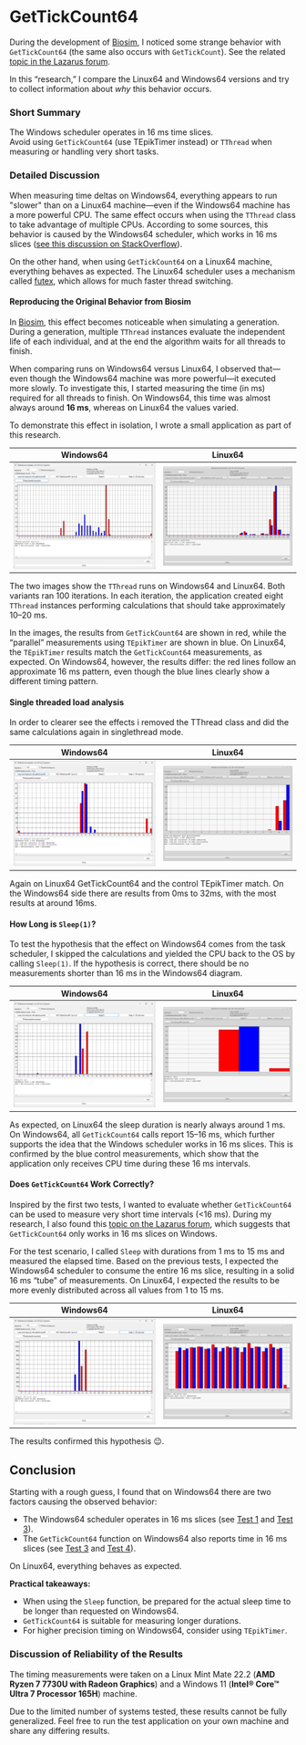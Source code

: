 # GetTickCount64

During the development of [Biosim](https://github.com/PascalCorpsman/biosim4_FPC_translation), I noticed some strange behavior with `GetTickCount64` (the same also occurs with `GetTickCount`). See the related [topic in the Lazarus forum](https://www.lazarusforum.de/viewtopic.php?p=131619&hilit=16ms#p131619).

In this “research,” I compare the Linux64 and Windows64 versions and try to collect information about *why* this behavior occurs.

### Short Summary

The Windows scheduler operates in 16 ms time slices.  
Avoid using `GetTickCount64` (use TEpikTimer instead) or `TThread` when measuring or handling very short tasks.


### Detailed Discussion

When measuring time deltas on Windows64, everything appears to run "slower" than on a Linux64 machine—even if the Windows64 machine has a more powerful CPU. The same effect occurs when using the `TThread` class to take advantage of multiple CPUs. According to some sources, this behavior is caused by the Windows64 scheduler, which works in 16 ms slices ([see this discussion on StackOverflow](https://stackoverflow.com/questions/8322826/is-16-milliseconds-an-unusually-long-length-of-time-for-an-unblocked-thread-runn)).

On the other hand, when using `GetTickCount64` on a Linux64 machine, everything behaves as expected. The Linux64 scheduler uses a mechanism called [futex](https://de.wikipedia.org/wiki/Futex), which allows for much faster thread switching.


#### Reproducing the Original Behavior from Biosim

In [Biosim](https://github.com/PascalCorpsman/biosim4_FPC_translation), this effect becomes noticeable when simulating a generation. During a generation, multiple `TThread` instances evaluate the independent life of each individual, and at the end the algorithm waits for all threads to finish.  

When comparing runs on Windows64 versus Linux64, I observed that—even though the Windows64 machine was more powerful—it executed more slowly. To investigate this, I started measuring the time (in ms) required for all threads to finish. On Windows64, this time was almost always around **16 ms**, whereas on Linux64 the values varied.  

To demonstrate this effect in isolation, I wrote a small application as part of this research.

| Windows64 | Linux64 | 
| --- | --- |
| ![](Thread_Windows.png) | ![](Thread_Linux.png) |

The two images show the `TThread` runs on Windows64 and Linux64. Both variants ran 100 iterations. In each iteration, the application created eight `TThread` instances performing calculations that should take approximately 10–20 ms.  

In the images, the results from `GetTickCount64` are shown in red, while the “parallel” measurements using `TEpikTimer` are shown in blue. On Linux64, the `TEpikTimer` results match the `GetTickCount64` measurements, as expected. On Windows64, however, the results differ: the red lines follow an approximate 16 ms pattern, even though the blue lines clearly show a different timing pattern.

#### Single threaded load analysis

In order to clearer see the effects i removed the TThread class and did the same calculations again in singlethread mode.

| Windows64 | Linux64 | 
| --- | --- |
| ![](Loop_Windows.png) | ![](Loop_Linux.png) |

Again on Linux64 GetTickCount64 and the control TEpikTimer match. On the Windows64 side there are results from 0ms to 32ms, with the most results at around 16ms.

#### How Long is `Sleep(1)`?

To test the hypothesis that the effect on Windows64 comes from the task scheduler, I skipped the calculations and yielded the CPU back to the OS by calling `Sleep(1)`. If the hypothesis is correct, there should be no measurements shorter than 16 ms in the Windows64 diagram.

| Windows64 | Linux64 | 
| --- | --- |
| ![](Sleep1_Windows.png) | ![](Sleep1_Linux.png) |

As expected, on Linux64 the sleep duration is nearly always around 1 ms. On Windows64, all `GetTickCount64` calls report 15–16 ms, which further supports the idea that the Windows scheduler works in 16 ms slices. This is confirmed by the blue control measurements, which show that the application only receives CPU time during these 16 ms intervals.

#### Does `GetTickCount64` Work Correctly?

Inspired by the first two tests, I wanted to evaluate whether `GetTickCount64` can be used to measure very short time intervals (<16 ms). During my research, I also found this [topic on the Lazarus forum](https://forum.lazarus.freepascal.org/index.php?topic=41430.15), which suggests that `GetTickCount64` only works in 16 ms slices on Windows.

For the test scenario, I called `Sleep` with durations from 1 ms to 15 ms and measured the elapsed time. Based on the previous tests, I expected the Windows64 scheduler to consume the entire 16 ms slice, resulting in a solid 16 ms “tube” of measurements. On Linux64, I expected the results to be more evenly distributed across all values from 1 to 15 ms.

| Windows64 | Linux64 | 
| --- | --- |
| ![](Sleep1to15_Windows.png) | ![](Sleep1to15_Linux.png) |

The results confirmed this hypothesis 😉.

## Conclusion

Starting with a rough guess, I found that on Windows64 there are two factors causing the observed behavior:  
- The Windows64 scheduler operates in 16 ms slices (see [Test 1](#reproducing-the-original-behavior-from-biosim) and [Test 3](#how-long-is-sleep1)).  
- The `GetTickCount64` function on Windows64 also reports time in 16 ms slices (see [Test 3](#how-long-is-sleep1) and [Test 4](#does-gettickcount64-work-correctly)).  

On Linux64, everything behaves as expected.

**Practical takeaways:**  
- When using the `Sleep` function, be prepared for the actual sleep time to be longer than requested on Windows64.  
- `GetTickCount64` is suitable for measuring longer durations.  
- For higher precision timing on Windows64, consider using `TEpikTimer`.

### Discussion of Reliability of the Results

The timing measurements were taken on a Linux Mint Mate 22.2 (**AMD Ryzen 7 7730U with Radeon Graphics**) and a Windows 11 (**Intel® Core™ Ultra 7 Processor 165H**) machine.  

Due to the limited number of systems tested, these results cannot be fully generalized. Feel free to run the test application on your own machine and share any differing results.
